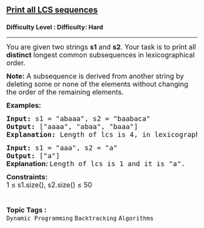 <h2><a href="https://www.geeksforgeeks.org/problems/print-all-lcs-sequences3413/0">Print all LCS sequences</a></h2><h3>Difficulty Level : Difficulty: Hard</h3><hr><div class="problems_problem_content__Xm_eO"><p><span style="font-size: 18px;">You are given two strings&nbsp;<strong>s1</strong>&nbsp;and&nbsp;<strong>s2</strong>. Your task is to print all <strong>distinct</strong> longest common subsequences in lexicographical order.</span></p>
<p><strong><span style="font-size: 18px;">Note:</span></strong><span style="font-size: 18px;"> </span><span style="font-size: 18px;">A subsequence is derived from another string by deleting some or none of the elements without changing the order of the remaining elements.</span></p>
<p><span style="font-size: 18px;"><strong>Examples:</strong></span></p>
<pre><span style="font-size: 18px;"><strong>Input:</strong> s1 = "abaaa", s2 = "baabaca"
<strong>Output: </strong>["aaaa", "abaa", "baaa"]<br><strong>Explanation: </strong>Length of lcs is 4, in lexicographical order they are "aaaa", "abaa", "baaa".</span>
</pre>
<pre><span style="font-size: 18px;"><strong>Input:</strong> s1 = "aaa", s2 = "a"
<strong>Output: </strong>["a"]<br><strong style="font-family: -apple-system, BlinkMacSystemFont, 'Segoe UI', Roboto, Oxygen, Ubuntu, Cantarell, 'Open Sans', 'Helvetica Neue', sans-serif;">Explanation: </strong>Length of lcs is 1 and it is "a".</span></pre>
<p><span style="font-size: 18px;"><strong>Constraints:</strong><br>1 ≤ s1.size(), s2.size() ≤ 50</span></p></div><br><p><span style=font-size:18px><strong>Topic Tags : </strong><br><code>Dynamic Programming</code>&nbsp;<code>Backtracking</code>&nbsp;<code>Algorithms</code>&nbsp;